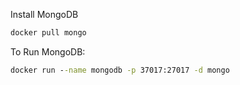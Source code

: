 Install MongoDB

```cmd
docker pull mongo
```

To Run MongoDB:

```cmd
docker run --name mongodb -p 37017:27017 -d mongo
```
